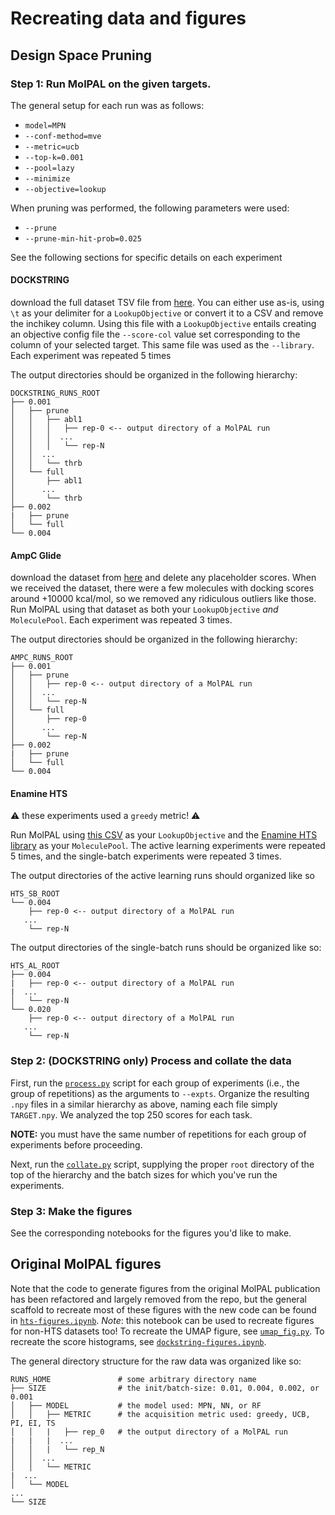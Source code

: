 # Recreating data and figures

## Design Space Pruning

### Step 1: Run MolPAL on the given targets.
The general setup for each run was as follows:
- `model=MPN`
- `--conf-method=mve`
- `--metric=ucb`
- `--top-k=0.001`
- `--pool=lazy`
- `--minimize`
- `--objective=lookup`

When pruning was performed, the following parameters were used:
- `--prune`
- `--prune-min-hit-prob=0.025`

See the following sections for specific details on each experiment

#### DOCKSTRING
download the full dataset TSV file from [here](https://figshare.com/s/95f2fed733dec170b998?file=30562257). You can either use as-is, using `\t` as your delimiter for a `LookupObjective` or convert it to a CSV and remove the inchikey column. Using this file with a `LookupObjective` entails creating an objective config file the `--score-col` value set corresponding to the column of your selected target. This same file was used as the `--library`. Each experiment was repeated 5 times

The output directories should be organized in the following hierarchy:
```
DOCKSTRING_RUNS_ROOT
├── 0.001
│   ├── prune
│   │   ├── abl1
│   │   │   ├── rep-0 <-- output directory of a MolPAL run
│   │   │  ...
│   │   │   └── rep-N
│   │  ...
│   │   └── thrb
│   └── full
│       ├── abl1
│      ...
│       └── thrb
├── 0.002
|   ├── prune
│   └── full
└── 0.004
```

#### AmpC Glide
download the dataset from [here](http://htttps//www.schrodinger.com/other-downloads) and delete any placeholder scores. When we received the dataset, there were a few molecules with docking scores around +10000 kcal/mol, so we removed any ridiculous outliers like those. Run MolPAL using that dataset as both your `LookupObjective` *and* `MoleculePool`. Each experiment was repeated 3 times.

The output directories should be organized in the following hierarchy:
```
AMPC_RUNS_ROOT
├── 0.001
│   ├── prune
│   │   ├── rep-0 <-- output directory of a MolPAL run
│   │  ...
│   │   └── rep-N
│   └── full
│       ├── rep-0
│      ...
│       └── rep-N
├── 0.002
|   ├── prune
│   └── full
└── 0.004
```

#### Enamine HTS
⚠️ these experiments used a `greedy` metric! ⚠️

Run MolPAL using [this CSV](../data/EnamineHTS_scores.csv.gz) as your `LookupObjective` and the [Enamine HTS library](../libraries/EnamineHTS.csv.gz) as your `MoleculePool`. The active learning experiments were repeated 5 times, and the single-batch experiments were repeated 3 times.

The output directories of the active learning runs should organized like so
```
HTS_SB_ROOT
└── 0.004
    ├── rep-0 <-- output directory of a MolPAL run
   ...
    └── rep-N
```

The output directories of the single-batch runs should be organized like so:
```
HTS_AL_ROOT
├── 0.004
|   ├── rep-0 <-- output directory of a MolPAL run
|  ...
│   └── rep-N
└── 0.020
    ├── rep-0 <-- output directory of a MolPAL run
   ...
    └── rep-N
```

### Step 2: **(DOCKSTRING only)** Process and collate the data
First, run the [`process.py`](../scripts/process.py) script for each group of experiments (i.e., the group of repetitions) as the arguments to `--expts`. Organize the resulting `.npy` files in a similar hierarchy as above, naming each file simply `TARGET.npy`. We analyzed the top 250 scores for each task.

**NOTE:** you must have the same number of repetitions for each group of experiments before proceeding.

Next, run the [`collate.py`](../scripts/collate.py) script, supplying the proper `root` directory of the top of the hierarchy and the batch sizes for which you've run the experiments.

### Step 3: Make the figures
See the corresponding notebooks for the figures you'd like to make.

## Original MolPAL figures
Note that the code to generate figures from the original MolPAL publication has been refactored and largely removed from the repo, but the general scaffold to recreate most of these figures with the new code can be found in [`hts-figures.ipynb`](./hts-figures.ipynb). _Note_: this notebook can be used to recreate figures for non-HTS datasets too! To recreate the UMAP figure, see [`umap_fig.py`](../scripts/umap_fig.py). To recreate the score histograms, see [`dockstring-figures.ipynb`](./dockstring-figures.ipynb).

The general directory structure for the raw data was organized like so:
```
RUNS_HOME               # some arbitrary directory name
├── SIZE                # the init/batch-size: 0.01, 0.004, 0.002, or 0.001
│   ├── MODEL           # the model used: MPN, NN, or RF
│   │   ├── METRIC      # the acquisition metric used: greedy, UCB, PI, EI, TS
│   │   |   ├── rep_0   # the output directory of a MolPAL run
|   |   |  ...
│   │   |   └── rep_N
│   │  ...
│   │   └── METRIC
|  ...
│   └── MODEL
...
└── SIZE
```